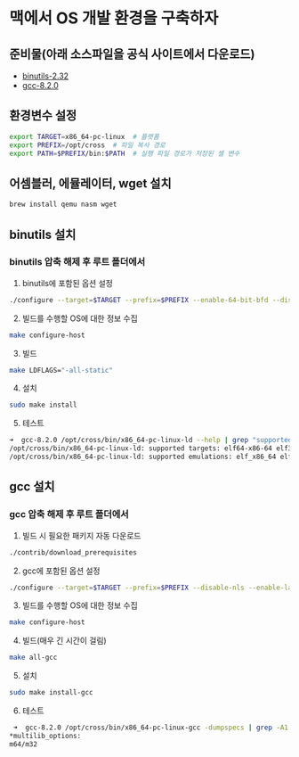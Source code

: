 # 맥에서 OS 개발 환경을 구축하자

## 준비물(아래 소스파일을 공식 사이트에서 다운로드)

* [binutils-2.32](https://ftp.gnu.org/gnu/binutils/)
* [gcc-8.2.0](http://mirrors-usa.go-parts.com/gcc/releases/)

## 환경변수 설정

```bash
export TARGET=x86_64-pc-linux  # 플랫폼
export PREFIX=/opt/cross  # 파일 복사 경로
export PATH=$PREFIX/bin:$PATH  # 실행 파일 경로가 저장된 셸 변수
```

## 어셈블러, 에뮬레이터, wget 설치

```bash
brew install qemu nasm wget
```

## binutils 설치

### binutils 압축 해제 후 루트 폴더에서

1. binutils에 포함된 옵션 설정

```bash
./configure --target=$TARGET --prefix=$PREFIX --enable-64-bit-bfd --disable-shared --disable-nls --disable-werror
```

2. 빌드를 수행할 OS에 대한 정보 수집

```bash
make configure-host
```

3. 빌드

```bash
make LDFLAGS="-all-static"
```

4. 설치

```bash
sudo make install
```

5. 테스트

```bash
➜  gcc-8.2.0 /opt/cross/bin/x86_64-pc-linux-ld --help | grep "supported"
/opt/cross/bin/x86_64-pc-linux-ld: supported targets: elf64-x86-64 elf32-i386 elf32-iamcu elf32-x86-64 pei-i386 pei-x86-64 elf64-l1om elf64-k1om elf64-little elf64-big elf32-little elf32-big plugin srec symbolsrec verilog tekhex binary ihex
/opt/cross/bin/x86_64-pc-linux-ld: supported emulations: elf_x86_64 elf32_x86_64 elf_i386 elf_iamcu elf_l1om elf_k1om
```

## gcc 설치

### gcc 압축 해제 후 루트 폴더에서

1. 빌드 시 필요한 패키지 자동 다운로드

```bash
./contrib/download_prerequisites
```

2. gcc에 포함된 옵션 설정

```bash
./configure --target=$TARGET --prefix=$PREFIX --disable-nls --enable-languages=c --without-headers --disable-shared --enable-multilib
```

3. 빌드를 수행할 OS에 대한 정보 수집

```bash
make configure-host
```

4. 빌드(매우 긴 시간이 걸림)

```bash
make all-gcc
```

5. 설치

```bash
sudo make install-gcc
```

6. 테스트

```bash
 ➜  gcc-8.2.0 /opt/cross/bin/x86_64-pc-linux-gcc -dumpspecs | grep -A1 multilib_options
*multilib_options:
m64/m32
```
